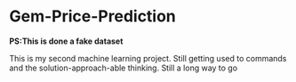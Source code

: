 # Gem-Price-Prediction
<b>PS:This is done a fake dataset</b>
<p>This is my second machine learning project.
Still getting used to commands and the solution-approach-able thinking.
Still a long way to go</p>
